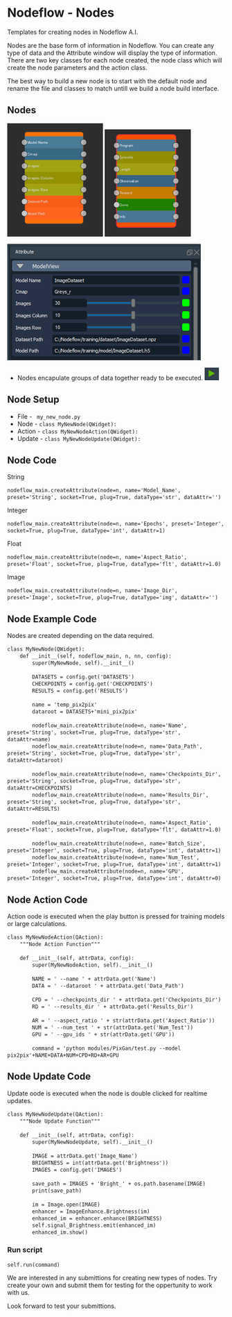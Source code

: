 # Nodeflow - Nodes
Templates for creating nodes in Nodeflow A.I.

Nodes are the base form of information in Nodeflow. You can create any type of data and the Attribute window will display the type of information.
There are two key classes for each node created, the node class which will create the node parameters and the action class.

The best way to build a new node is to start with the default node and rename the file and classes to match untill we build a node build interface.

## Nodes

![](images/node.png)
![](images/breakoutNode.png)

![](images/attrs.png)


- Nodes encapulate groups of data together ready to be executed. ![](images/run.png)


## Node Setup

  - File -  ``` my_new_node.py```
  - Node - ``` class MyNewNode(QWidget): ```
  - Action - ``` class MyNewNodeAction(QWidget): ```
  - Update - ``` class MyNewNodeUpdate(QWidget): ```


## Node Code
String
```
nodeflow_main.createAttribute(node=n, name='Model_Name', preset='String', socket=True, plug=True, dataType='str', dataAttr='')
```
Integer
```
nodeflow_main.createAttribute(node=n, name='Epochs', preset='Integer', socket=True, plug=True, dataType='int', dataAttr=1)
```
Float
```
nodeflow_main.createAttribute(node=n, name='Aspect_Ratio', preset='Float', socket=True, plug=True, dataType='flt', dataAttr=1.0)
```
Image
```
nodeflow_main.createAttribute(node=n, name='Image_Dir', preset='Image', socket=True, plug=True, dataType='img', dataAttr='')
```
## Node Example Code
Nodes are created depending on the data required.
```
class MyNewNode(QWidget):
    def __init__(self, nodeflow_main, n, nn, config):
        super(MyNewNode, self).__init__()

        DATASETS = config.get('DATASETS')
        CHECKPOINTS = config.get('CHECKPOINTS')
        RESULTS = config.get('RESULTS')

        name = 'temp_pix2pix'
        dataroot = DATASETS+'mini_pix2pix'

        nodeflow_main.createAttribute(node=n, name='Name', preset='String', socket=True, plug=True, dataType='str', dataAttr=name)
        nodeflow_main.createAttribute(node=n, name='Data_Path', preset='String', socket=True, plug=True, dataType='str', dataAttr=dataroot)

        nodeflow_main.createAttribute(node=n, name='Checkpoints_Dir', preset='String', socket=True, plug=True, dataType='str', dataAttr=CHECKPOINTS)
        nodeflow_main.createAttribute(node=n, name='Results_Dir', preset='String', socket=True, plug=True, dataType='str', dataAttr=RESULTS)

        nodeflow_main.createAttribute(node=n, name='Aspect_Ratio', preset='Float', socket=True, plug=True, dataType='flt', dataAttr=1.0)

        nodeflow_main.createAttribute(node=n, name='Batch_Size', preset='Integer', socket=True, plug=True, dataType='int', dataAttr=1)
        nodeflow_main.createAttribute(node=n, name='Num_Test', preset='Integer', socket=True, plug=True, dataType='int', dataAttr=1)
        nodeflow_main.createAttribute(node=n, name='GPU', preset='Integer', socket=True, plug=True, dataType='int', dataAttr=0)

```
## Node Action Code
Action oode is executed when the play button is pressed for training models or large calculations.
```
class MyNewNodeAction(QAction):
    """Node Action Function"""

    def __init__(self, attrData, config):
        super(MyNewNodeAction, self).__init__()

        NAME = ' --name ' + attrData.get('Name')
        DATA = ' --dataroot ' + attrData.get('Data_Path')

        CPD = ' --checkpoints_dir ' + attrData.get('Checkpoints_Dir')
        RD = ' --results_dir ' + attrData.get('Results_Dir')

        AR = ' --aspect_ratio ' + str(attrData.get('Aspect_Ratio'))
        NUM = ' --num_test ' + str(attrData.get('Num_Test'))
        GPU = ' --gpu_ids ' + str(attrData.get('GPU'))

        command = 'python modules/PixGan/test.py --model pix2pix'+NAME+DATA+NUM+CPD+RD+AR+GPU
```
## Node Update Code
Update oode is executed when the node is double clicked for realtime updates.

```
class MyNewNodeUpdate(QAction):
    """Node Update Function"""

    def __init__(self, attrData, config):
        super(MyNewNodeUpdate, self).__init__()

        IMAGE = attrData.get('Image_Name')
        BRIGHTNESS = int(attrData.get('Brightness'))
        IMAGES = config.get('IMAGES')

        save_path = IMAGES + 'Bright_' + os.path.basename(IMAGE)
        print(save_path)

        im = Image.open(IMAGE)
        enhancer = ImageEnhance.Brightness(im)
        enhanced_im = enhancer.enhance(BRIGHTNESS)
        self.signal_Brightness.emit(enhanced_im)
        enhanced_im.show()
```

### Run script
```
self.run(command)
```

We are interested in any submittions for creating new types of nodes.
Try create your own and submit them for testing for the oppertunity to work with us.

Look forward to test your submittions.